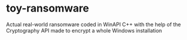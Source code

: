 # toy-ransomware
Actual real-world ransomware coded in WinAPI C++ with the help of the Cryptography API made to encrypt a whole Windows installation
